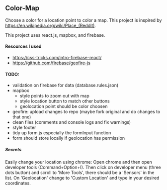 ## Color-Map

Choose a color for a location point to color a map. This project is inspired by https://en.wikipedia.org/wiki/Place_(Reddit).

This project uses react.js, mapbox, and firebase.

#### Resources I used
- https://css-tricks.com/intro-firebase-react/
- https://github.com/firebase/geofire-js


#### TODO:
- validation on firebase for data (database.rules.json)
- mapbox
  - style points to zoom out with map
  - style location button to match other buttons
  - geolocation point should be color choosen
- geofire: upload changes to repo (maybe fork original and do changes to that one)
- clean files (comments and console logs and fix warnings)
- style footer
- tidy up form.js especially the formInput function
- form should store locally if geolocation has permission

##### Secrets
Easily change your location using chrome: Open chrome and then open developer tools (Command+Option+I). Then click on developer menu (three dots button) and scroll to 'More Tools', there should be a 'Sensors' in the list. On 'Geolocation' change to 'Custom Location' and type in your desired coordinates.
